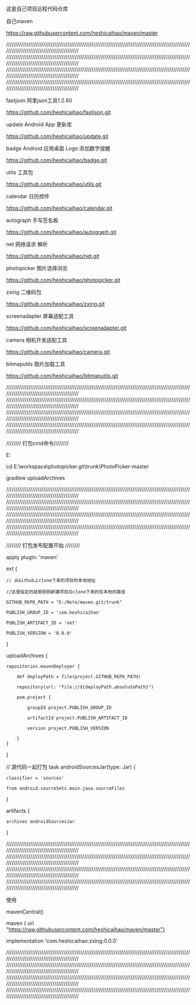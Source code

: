 这是自己项目远程代码仓库

自己maven

https://raw.githubusercontent.com/heshicaihao/maven/master


//////////////////////////////////////////////////////////////////////////////////////////////////////////////////////////////////////////
//////////////////////////////////////////////////////////////////////////////////////////////////////////////////////////////////////////
//////////////////////////////////////////////////////////////////////////////////////////////////////////////////////////////////////////
//////////////////////////////////////////////////////////////////////////////////////////////////////////////////////////////////////////


fastjson 阿里json工具1.2.60

https://github.com/heshicaihao/fastjson.git


update Android App 更新库

https://github.com/heshicaihao/update.git


badge Android 应用桌面 Logo 添加数字提醒

https://github.com/heshicaihao/badge.git


utils 工具包

https://github.com/heshicaihao/utils.git


calendar 日历控件

https://github.com/heshicaihao/calendar.git


autograph 手写签名板

https://github.com/heshicaihao/autograph.git


net 网络请求 解析

https://github.com/heshicaihao/net.git


photopicker 图片选择浏览

https://github.com/heshicaihao/photopicker.git


zxing 二维码包

https://github.com/heshicaihao/zxing.git


screenadapter 屏幕适配工具

https://github.com/heshicaihao/screenadapter.git


camera 相机开发适配工具

https://github.com/heshicaihao/camera.git


bitmaputils 图片加载工具

https://github.com/heshicaihao/bitmaputils.git




//////////////////////////////////////////////////////////////////////////////////////////////////////////////////////////////////////////
//////////////////////////////////////////////////////////////////////////////////////////////////////////////////////////////////////////
//////////////////////////////////////////////////////////////////////////////////////////////////////////////////////////////////////////
//////////////////////////////////////////////////////////////////////////////////////////////////////////////////////////////////////////



//////// 打包cmd命令////////

E:

cd E:\workspace\photopicker.git\trunk\PhotoPicker-master

gradlew uploadArchives


//////////////////////////////////////////////////////////////////////////////////////////////////////////////////////////////////////////
//////////////////////////////////////////////////////////////////////////////////////////////////////////////////////////////////////////
//////////////////////////////////////////////////////////////////////////////////////////////////////////////////////////////////////////
//////////////////////////////////////////////////////////////////////////////////////////////////////////////////////////////////////////



//////// 打包发布配置开始 ////////

apply plugin: 'maven'

ext {

    // 从Github上clone下来的项目的本地地址
	
    //这里指定的就是刚刚新建项目后clone下来的在本地的路径
	
    GITHUB_REPO_PATH = "E:/Note/maven.git/trunk"
	
	PUBLISH_GROUP_ID = 'com.heshicaihao'
	
    PUBLISH_ARTIFACT_ID = 'net'
	
    PUBLISH_VERSION = '0.0.0'
	
}

uploadArchives {

    repositories.mavenDeployer {
	
        def deployPath = file(project.GITHUB_REPO_PATH)
		
        repository(url: "file://${deployPath.absolutePath}")
		
        pom.project {
		
            groupId project.PUBLISH_GROUP_ID
			
            artifactId project.PUBLISH_ARTIFACT_ID
			
            version project.PUBLISH_VERSION
			
        }
    }
}

// 源代码一起打包
task androidSourcesJar(type: Jar) {

    classifier = 'sources'
	
    from android.sourceSets.main.java.sourceFiles
	
}

artifacts {

    archives androidSourcesJar
	
}

//////////////////////////////////////////////////////////////////////////////////////////////////////////////////////////////////////////
//////////////////////////////////////////////////////////////////////////////////////////////////////////////////////////////////////////
//////////////////////////////////////////////////////////////////////////////////////////////////////////////////////////////////////////
//////////////////////////////////////////////////////////////////////////////////////////////////////////////////////////////////////////



使用

mavenCentral()

maven { url "https://raw.githubusercontent.com/heshicaihao/maven/master"}

implementation 'com.heshicaihao:zxing:0.0.0'


//////////////////////////////////////////////////////////////////////////////////////////////////////////////////////////////////////////
//////////////////////////////////////////////////////////////////////////////////////////////////////////////////////////////////////////
//////////////////////////////////////////////////////////////////////////////////////////////////////////////////////////////////////////
//////////////////////////////////////////////////////////////////////////////////////////////////////////////////////////////////////////

